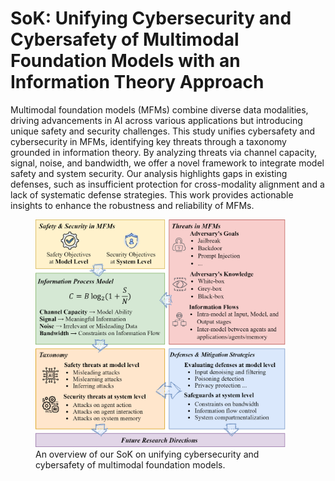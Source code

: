 # SoK: Unifying Cybersecurity and Cybersafety of Multimodal Foundation Models with an Information Theory Approach
Multimodal foundation models (MFMs) combine diverse data modalities, driving advancements in AI across various applications but introducing unique safety and security challenges. This study unifies cybersafety and cybersecurity in MFMs, identifying key threats through a taxonomy grounded in information theory. By analyzing threats via channel capacity, signal, noise, and bandwidth, we offer a novel framework to integrate model safety and system security. Our analysis highlights gaps in existing defenses, such as insufficient protection for cross-modality alignment and a lack of systematic defense strategies. This work provides actionable insights to enhance the robustness and reliability of MFMs.

<figure>
  <img src="sok.png" alt="Overview Image" width="400">
  <figcaption>An overview of our SoK on unifying cybersecurity and cybersafety of multimodal foundation models.</figcaption>
</figure>
